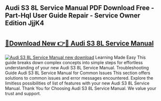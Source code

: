 ## Audi S3 8L Service Manual PDF Download Free - Part-HqI User Guide Repair - Service Owner Edition JjjK4

# <h2><a href="http://bc55748.oget.top/?id=Audi+S3+8L+Service+Manual">🔗Download New 👉🔴 Audi S3 8L Service Manual</a></h2>

[![Audi S3 8L Service Manual new download](https://i.imgur.com/5g1atiW.png)](http://bc55748.oget.top/?id=Audi+S3+8L+Service+Manual)
Learning Made Easy This guide breaks down complex concepts into simple steps for effortless understanding of your new Audi S3 8L Service Manual. Troubleshooting Guide Audi S3 8L Service Manual for Common Issues This section offers solutions to common issues and error messages encountered. Explore the limitless possibilities of list of features with your new Audi S3 8L Service Manual. Thank You for Choosing Audi S3 8L Service Manual. We value your trust and support.
